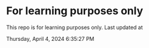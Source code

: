 # For learning purposes only
This repo is for learning purposes only.
Last updated at

Thursday, April 4, 2024 6:35:27 PM

